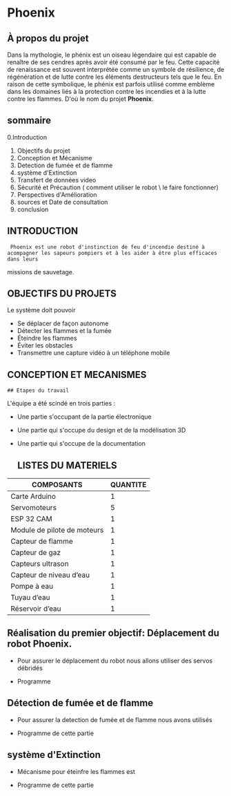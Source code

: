 # Phoenix
## À propos du projet

Dans la mythologie, le phénix est un oiseau légendaire qui est capable de renaître de ses cendres après avoir été consumé par le feu. 
Cette capacité de renaissance est souvent interprétée comme un symbole de résilience, de régénération et de lutte contre les éléments destructeurs 
tels que le feu. En raison de cette symbolique, le phénix est parfois utilisé comme emblème dans les domaines liés à la protection contre les incendies et à 
la lutte contre les flammes. D'où le nom du projet **Phoenix**.


## sommaire 
0.Introduction
1. Objectifs du projet 
2. Conception et Mécanisme 
3. Detection de fumée et de flamme
4. système d'Extinction
5. Transfert de données video
6. Sécurité et Précaution ( comment utiliser le robot \ le faire fonctionner)
7. Perspectives d'Amélioration
8. sources et Date de consultation
9. conclusion 

## INTRODUCTION

     Phoenix est une robot d'instinction de feu d'incendie destiné à acompagner les sapeurs pompiers et à les aider à être plus efficaces dans leurs 
missions de sauvetage. 

## OBJECTIFS DU PROJETS 
Le système doit pouvoir
* Se déplacer de façon autonome
* Détecter les flammes et la fumée
* Éteindre les flammes
* Éviter les obstacles
* Transmettre une capture vidéo à un téléphone mobile

## CONCEPTION ET MECANISMES

    ## Etapes du travail

L'équipe a été scindé en trois parties : 
* Une partie s'occupant de la partie électronique
* Une partie qui s'occupe du design et de la modélisation 3D
* Une partie qui s'occupe de la documentation

  ## LISTES DU MATERIELS

|**COMPOSANTS**| **QUANTITE** |
|--------------|---|
|Carte Arduino | 1 |
|Servomoteurs | 5 |
|ESP 32 CAM| 1 |
|Module de pilote de moteurs| 1 |
|Capteur de flamme | 1 |
|Capteur de gaz| 1 |
|Capteurs ultrason| 1 |
|Capteur de niveau d’eau| 1 | 
|Pompe à eau| 1 |
|Tuyau d’eau| 1 |
|Réservoir d’eau| 1 |

 ## Réalisation du premier objectif: Déplacement du robot **Phoenix**.

  * Pour assurer le déplacement du robot nous allons utiliser des servos débridés
   


     
   * Programme

     
## Détection de fumée et de flamme

   * Pour assurer la detection de fumée et de flamme nous avons utilisés


   
   * Programme de cette partie 


## système d'Extinction

 * Mécanisme pour éteinfre les flammes est 

  
 * Programme de cette partie 
